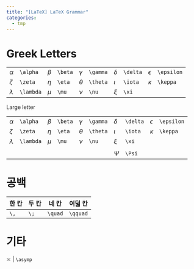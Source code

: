 ```yaml
---
title: "[LaTeX] LaTeX Grammar"
categories:
  - tmp
---
```

# Greek Letters

|||||||||||
|---|---|---|---|---|---|---|---|---|---|
| $\alpha$ | `\alpha` | $\beta$ | `\beta` | $\gamma$ | `\gamma` | $\delta$ | `\delta` | $\epsilon$ | `\epsilon` |
| $\zeta$ | `\zeta` | $\eta$ | `\eta` | $\theta$ | `\theta` | $\iota$ | `\iota` | $\kappa$ | `\keppa` |
| $\lambda$ | `\lambda` | $\mu$ | `\mu` | $\nu$ | `\nu` | $\xi$ | `\xi` | ||

Large letter

|||||||||||
|---|---|---|---|---|---|---|---|---|---|
| $\alpha$ | `\alpha` | $\beta$ | `\beta` | $\gamma$ | `\gamma` | $\delta$ | `\delta` | $\epsilon$ | `\epsilon` |
| $\zeta$ | `\zeta` | $\eta$ | `\eta` | $\theta$ | `\theta` | $\iota$ | `\iota` | $\kappa$ | `\keppa` |
| $\lambda$ | `\lambda` | $\mu$ | `\mu` | $\nu$ | `\nu` | $\xi$ | `\xi` | | |
|||||||||||
|||||||$\Psi$|`\Psi`|||

# 공백

| 한 칸 | 두 칸 | 네 칸 | 여덟 칸 |
| --- | --- | --- | --- |
|`\,` | `\;` | `\quad`| `\qquad` |

# 기타

$\asymp$ | `\asymp`
